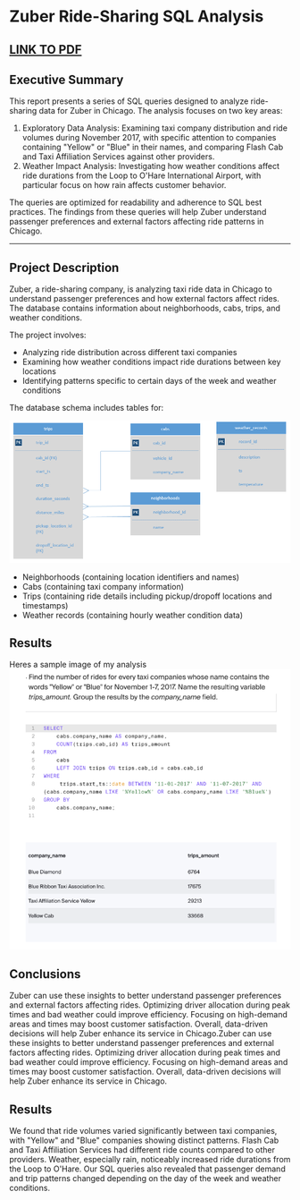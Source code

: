 # Zuber Ride-Sharing SQL Analysis
[LINK TO PDF](https://github.com/cullenmccutcheon/Project_Portfolio/blob/main/SQL%20Zuber%20Queries/SQL%20Zuber%20Full%20Report.pdf)
---

## Executive Summary

This report presents a series of SQL queries designed to analyze ride-sharing data for Zuber in Chicago. The analysis focuses on two key areas:

1. Exploratory Data Analysis: Examining taxi company distribution and ride volumes during November 2017, with specific attention to companies containing "Yellow" or "Blue" in their names, and comparing Flash Cab and Taxi Affiliation Services against other providers.
2. Weather Impact Analysis: Investigating how weather conditions affect ride durations from the Loop to O'Hare International Airport, with particular focus on how rain affects customer behavior.

The queries are optimized for readability and adherence to SQL best practices. The findings from these queries will help Zuber understand passenger preferences and external factors affecting ride patterns in Chicago.

---

## Project Description

Zuber, a ride-sharing company, is analyzing taxi ride data in Chicago to understand passenger preferences and how external factors affect rides. The database contains information about neighborhoods, cabs, trips, and weather conditions.

The project involves:

- Analyzing ride distribution across different taxi companies
- Examining how weather conditions impact ride durations between key locations
- Identifying patterns specific to certain days of the week and weather conditions

The database schema includes tables for:

![Table Relations](ERD.png)

- Neighborhoods (containing location identifiers and names)
- Cabs (containing taxi company information)
- Trips (containing ride details including pickup/dropoff locations and timestamps)
- Weather records (containing hourly weather condition data)

## Results
Heres a sample image of my analysis 
![Results](SQLAnalysis.png)

## Conclusions 
Zuber can use these insights to better understand passenger preferences and external factors affecting rides. Optimizing driver allocation during peak times and bad weather could improve efficiency. Focusing on high-demand areas and times may boost customer satisfaction. Overall, data-driven decisions will help Zuber enhance its service in Chicago.Zuber can use these insights to better understand passenger preferences and external factors affecting rides. Optimizing driver allocation during peak times and bad weather could improve efficiency. Focusing on high-demand areas and times may boost customer satisfaction. Overall, data-driven decisions will help Zuber enhance its service in Chicago.

## Results
We found that ride volumes varied significantly between taxi companies, with "Yellow" and "Blue" companies showing distinct patterns. Flash Cab and Taxi Affiliation Services had different ride counts compared to other providers. Weather, especially rain, noticeably increased ride durations from the Loop to O'Hare. Our SQL queries also revealed that passenger demand and trip patterns changed depending on the day of the week and weather conditions.
